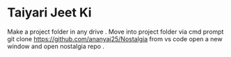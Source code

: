 # Taiyari Jeet Ki

Make a project folder in any drive .
Move into project folder via cmd prompt
git clone https://github.com/ananyaj25/Nostalgia
from vs code open a new window and open nostalgia repo .
